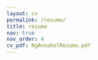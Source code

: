 ```yaml
---
layout: cv
permalink: /resume/
title: resume
nav: true
nav_order: 4
cv_pdf: NgAnnabelResume.pdf
---
```

